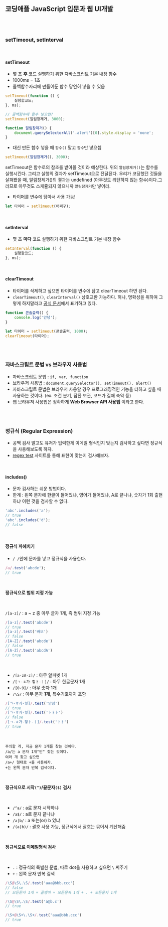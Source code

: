 ## 코딩애플 JavaScript 입문과 웹 UI개발

<br><br>

### setTimeout, setInterval

<br>

#### setTimeout

-   몇 초 **후** 코드 실행하기 위한 자바스크립트 기본 내장 함수
-   1000ms = 1초
-   콜백함수자리에 만들어둔 함수 당연히 넣을 수 있음

```javascript
setTimeout(function () {
    실행할코드;
}, ms);

// 콜백함수에 함수 넣으면?
setTimeout(알림창제거, 3000);

function 알림창제거() {
    document.querySelectorAll('.alert')[0].style.display = 'none';
}
```

-   대신 만든 함수 넣을 때 `함수()` 말고 `함수`만 넣으셈

```javascript
setTimeout(알림창제거(), 3000);
```

setTimeout은 함수로의 참조를 받아올 것이라 예상한다. 위의 `알림창제거()`는 함수를 실행시킨다. 그리고 실행의 결과가 setTimeout으로 전달된다. 우리가 코딩했던 것들을 살펴봤을 때, 알림창제거()의 결과는 undefined (아무것도 리턴하지 않는 함수)이다.그러므로 아무것도 스케쥴되지 않으니까 `알림창제거`만 넣어라.

-   타이머를 변수에 담아서 사용 가능!

```javascript
let 타이머 = setTimeout(어쩌구);
```

<br>

#### setInterval

-   몇 초 **마다** 코드 실행하기 위한 자바스크립트 기본 내장 함수

```javascript
setInterval(function () {
    실행할코드;
}, ms);
```

<br>

#### clearTimeout

-   타이머를 삭제하고 싶으면 타이머를 변수에 담고 clearTimeout 하면 된다.
-   `clearTimeout()`, `clearInterval()` 상호교환 가능하다. 허나, 명확성을 위하여 그렇게 하지말라고 [공식 문서](https://developer.mozilla.org/en-US/docs/Web/API/clearTimeout)에서 표기하고 있다.

```javascript
function 콘솔출력() {
    console.log('안녕');
}

let 타이머 = setTimeout(콘솔출력, 1000);
clearTimeout(타이머);
```

<br><br>

### 자바스크립트 문법 vs 브라우저 사용법

-   자바스크립트 문법 : `if, var, function`
-   브라우저 사용법 : `document.querySelector(), setTimeout(), alert()`
-   자바스크립트 문법은 브라우저 사용할 경우 프로그래밍적인 기능을 더하고 싶을 때 사용하는 것이다. (ex. 조건 분기, 잠깐 보관, 코드가 길때 축약 등)
-   웹 브라우저 사용법은 정확하게 **Web Browser API 사용법** 이라고 한다.

<br><br>

### 정규식 (Regular Expression)

-   공백 검사 말고도 유저가 입력한게 이메일 형식인지 맞는지 검사하고 싶다면 정규식을 사용해보도록 하자.
-   [regex test](https://regexr.com/) 사이트를 통해 표현이 맞는지 검사해보자.

<br>

#### includes()

-   문자 검사하는 쉬운 방법이다.
-   한계 : 왼쪽 문자에 한글이 들어있냐, 영어가 들어있냐, A로 끝나냐, 숫자가 1회 출현하냐 이런 것을 검사할 수 없다.

```javascript
'abc'.includes('a');
// true
'abc'.includes('d');
// false
```

<br>

#### 정규식 파헤치기

-   `/ /`안에 문자를 넣고 정규식을 사용한다.

```javascript
/a/.test('abcde');
// true
```

<br>

**정규식으로 범위 지정 가능**

<br>

`/[a-z]/` : a ~ z 중 아무 글자 1개, 즉 범위 지정 가능

```javascript
/[a-z]/.test('abcde')
// true
/[a-z]/.test('바보')
// false
/[A-Z]/.test('abcde')
// false
/[A-Z]/.test('abcdA')
// true
```

<br>

-   `/[a-zA-z]/` : 아무 알파벳 1개
-   `/[ㄱ-ㅎ가-힣ㅏ-ㅣ]/` : 아무 한글문자 1개
-   `/[0-9]/` : 아무 숫자 1개
-   `/\S/` : 아무 문자 **1개**, 특수기호까지 포함

```javascript
/[ㄱ-ㅎ가-힣]/.test('안녕')
// true
/[ㄱ-ㅎ가-힣]/.test('ㅏㅏㅏ')
// false
/[ㄱ-ㅎ가-힣ㅏ-ㅣ]/.test('ㅏㅏ')
// true
```

<br>

    주의할 게, 지금 문자 1개를 찾는 것이다.
    /a/는 a 문자 1개"만" 찾는 것이다.
    여러 개 찾고 싶으면
    /a+/ 형태로 +를 사용하자.
    +는 왼쪽 문자 반복 검색이다.

<br>

**정규식으로 시작`(^)`/끝문자`($)` 검사**

<br>

-   `/^a/` : a로 문자 시작하냐
-   `/a$/` : a로 문자 끝나냐
-   `/a|b/` : a 또는(or) b 있냐
-   `/(a|b)/` : 괄호 사용 가능, 정규식에서 괄호는 묶어서 계산해줌

<br>

**정규식으로 이메일형식 검사**

<br>

-   `.` : 정규식의 특별한 문법, 따로 dot을 사용하고 싶으면 `\` 써주기
-   `+` : 왼쪽 문자 반복 검색

```javascript
/\S@\S\.\S/.test('aaa@bbb.ccc')
// false
// 모든문자 1개 + 골뱅이 + 모든문자 1개 + . + 모든문자 1개

/\S@\S\.\S/.test('a@b.c')
// true

/\S+@\S+\.\S+/.test('aaa@bbb.ccc')
// true
```
